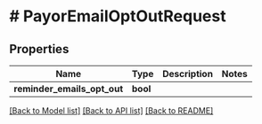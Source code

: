# # PayorEmailOptOutRequest

## Properties

Name | Type | Description | Notes
------------ | ------------- | ------------- | -------------
**reminder_emails_opt_out** | **bool** |  |

[[Back to Model list]](../../README.md#models) [[Back to API list]](../../README.md#endpoints) [[Back to README]](../../README.md)
